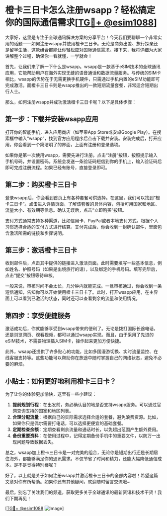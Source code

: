 # 橙卡三日卡怎么注册wsapp？轻松搞定你的国际通信需求[[TG💪+ @esim1088](https://t.me/s/esim1088)]

大家好，这里是专注于全球通讯解决方案的分享平台！今天我们要聊聊一个非常实用的话题——如何注册wsapp并使用橙卡三日卡。无论是商务出差、旅行探亲还是留学生活，这款组合都能让你轻松应对国际通信需求。接下来，我将详细为大家讲解整个过程，确保你一看就懂，一学就会！

首先，让我们来了解一下什么是wsapp。wsapp是一款基于eSIM技术的全球通讯应用，它能帮助用户在海外实现无缝的语音通话和数据流量服务。与传统的SIM卡相比，wsapp的优势在于无需更换手机硬件，只需通过手机内置的eSIM功能即可完成激活。而橙卡三日卡则是wsapp推出的一款短期流量套餐，非常适合短期出行人士。

那么，如何注册wsapp并成功激活橙卡三日卡呢？以下是具体步骤：

## 第一步：下载并安装wsapp应用

打开你的智能手机，进入应用商店（如苹果App Store或安卓Google Play）。在搜索框中输入“wsapp”，找到官方应用程序后点击下载并安装。安装完成后，打开应用，你会看到一个简洁明了的界面，上面有注册和登录选项。

如果你是第一次使用wsapp，需要先进行注册。点击“注册”按钮，按照提示输入手机号码，并设置密码。系统会发送一条验证码短信到你的手机上，输入验证码后即可完成注册流程。如果已经有账号，直接登录即可。

## 第二步：购买橙卡三日卡

登录wsapp后，你会看到首页上有各种套餐可供选择。在这里，我们可以找到“橙卡三日卡”。点击进入详情页面，了解该套餐的具体内容，包括可用国家和地区、流量大小、有效期等信息。确认无误后，点击“立即购买”按钮。

支付方式通常支持多种渠道，比如信用卡、PayPal或者本地支付方式。根据个人习惯选择合适的支付方式进行结算。支付完成后，你会收到一封确认邮件，里面包含激活所需的链接和步骤说明。

## 第三步：激活橙卡三日卡

收到邮件后，点击其中提供的链接进入激活页面。此时需要填写一些基本信息，例如姓名、护照号码（如果是出境旅行的话），以及绑定的手机号码。填写完毕后，点击“提交”按钮等待审核。

一般来说，审核时间不会太长，几分钟内就能完成。一旦审核通过，你会收到一条短信通知，告知你可以开始使用橙卡三日卡了。此时，打开wsapp应用，在主界面上可以看到已激活的状态，同时还可以查看剩余的流量和使用情况。

## 第四步：享受便捷服务

激活成功后，你就能够享受到wsapp带来的便利了。无论是拨打国际长途电话，还是浏览网页、观看视频，都可以通过wsapp实现。而且，由于采用了先进的eSIM技术，不需要物理插入SIM卡，操作起来更加方便快捷。

此外，wsapp还提供了许多贴心的功能，比如多国漫游切换、实时流量监控、在线客服支持等。这些功能可以帮助你在旅途中随时掌握自己的网络状态，避免不必要的麻烦。

## 小贴士：如何更好地利用橙卡三日卡？

为了让你的体验更加愉快，这里有一些小建议：

1. **提前规划行程**：在出发前，务必确认目的地是否支持wsapp服务。可以通过官网查询支持的国家和地区列表。
2. **合理分配流量**：根据自己的实际需求选择合适的套餐，避免浪费资源。比如，如果你只是偶尔需要打电话，可以选择更便宜的基础套餐。
3. **定期检查余额**：定期查看剩余流量和通话时长，以免超出范围产生额外费用。
4. **备份重要资料**：在使用过程中，记得定期备份手机中的重要文件，以防万一出现问题导致数据丢失。

总之，wsapp加上橙卡三日卡是一对完美的组合，无论你是短期出行还是长期居住海外，都能够满足你的通讯需求。不仅节省了时间和精力，还能大幅降低通信成本。是不是觉得特别棒呢？

好了，以上就是关于如何注册wsapp并激活橙卡三日卡的全部内容啦！希望这篇文章对你有所帮助。如果你还有其他疑问，欢迎随时留言交流哦~

最后，别忘了关注我们的频道，获取更多关于全球通讯的最新资讯和技术干货！我们下期再见！

[[TG💪+ @esim1088](https://t.me/s/esim1088) ![Image](https://i.postimg.cc/4NQfJmqS/Snipaste-2025-05-13-00-14-12.png)]